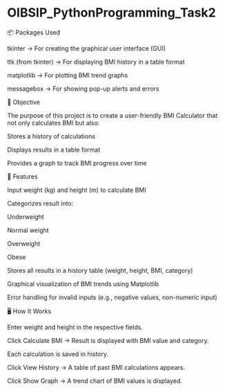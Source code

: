 # OIBSIP_PythonProgramming_Task2
📦 Packages Used

tkinter → For creating the graphical user interface (GUI)

ttk (from tkinter) → For displaying BMI history in a table format

matplotlib → For plotting BMI trend graphs

messagebox → For showing pop-up alerts and errors

🎯 Objective

The purpose of this project is to create a user-friendly BMI Calculator that not only calculates BMI but also:

Stores a history of calculations

Displays results in a table format

Provides a graph to track BMI progress over time

🚀 Features

Input weight (kg) and height (m) to calculate BMI

Categorizes result into:

Underweight

Normal weight

Overweight

Obese

Stores all results in a history table (weight, height, BMI, category)

Graphical visualization of BMI trends using Matplotlib

Error handling for invalid inputs (e.g., negative values, non-numeric input)

🖥️ How It Works

Enter weight and height in the respective fields.

Click Calculate BMI → Result is displayed with BMI value and category.

Each calculation is saved in history.

Click View History → A table of past BMI calculations appears.

Click Show Graph → A trend chart of BMI values is displayed.
